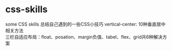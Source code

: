 # css-skills
some CSS skills
总结自己遇到的一些CSS小技巧
vertical-center: 10种垂直居中相关方法  
三栏自适应布局：float、posation、margin负值、tabel、flex、grid共6种解决方案 
